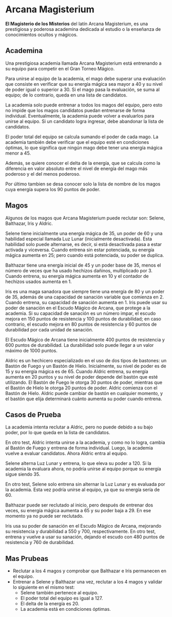 # Arcana Magisterium
**El Magisterio de los Misterios** del latín Arcana Magisterium, es una prestigiosa y poderosa academina dedicada al estudio o la enseñanza de conocimientos ocultos y mágicos.

## Academina
Una prestigiosa academia llamada Arcana Magisterium está entrenando a su equipo para competir en el Gran Torneo Mágico.

Para unirse al equipo de la academia, el mago debe superar una evaluación que consiste en verificar que su energía mágica sea mayor a 40 y su nivel de poder igual o superior a 30. Si el mago pasa la evaluación, se suma al equipo; de lo contrario, queda en una lista de candidatos.

La academia solo puede entrenar a todos los magos del equipo, pero esto no impide que los magos candidatos puedan entrenarse de forma individual. Eventualmente, la academia puede volver a evaluarlos para unirse al equipo. Si un candidato logra ingresar, debe abandonar la lista de candidatos.

El poder total del equipo se calcula sumando el poder de cada mago. La academia también debe verificar que el equipo esté en condiciones óptimas, lo que significa que ningún mago debe tener una energía mágica menor a 45.

Además, se quiere conocer el delta de la energía, que se calcula como la diferencia en valor absoluto entre el nivel de energía del mago más poderoso y el del menos poderoso.

Por último tambien se desa conocer solo la lista de nombre de los magos cuya energía supera los 90 puntos de poder.

## Magos
Algunos de los magos que Arcana Magisterium puede reclutar son: Selene, Balthazar, Iris y Aldric.

Selene tiene inicialmente una energía mágica de 35, un poder de 60 y una habilidad especial llamada Luz Lunar (inicialmente desactivada). Esta habilidad solo puede alternarse, es decir, si está desactivada pasa a estar activada y viceversa. Cuando entrena sin estar potenciada, su energía mágica aumenta en 25; pero cuando está potenciada, su poder se duplica.

Balthazar tiene una energía inicial de 45 y un poder base de 35, menos el número de veces que ha usado hechizos dañinos, multiplicado por 3. Cuando entrena, su energía mágica aumenta en 10 y el contador de hechizos usados aumenta en 1.

Iris es una maga sanadora que siempre tiene una energía de 80 y un poder de 35, además de una capacidad de sanación variable que comienza en 2. Cuando entrena, su capacidad de sanación aumenta en 1. Iris puede usar su poder de sanación en el Escudo Mágico de Arcana, que protege a la academia. Si su capacidad de sanación es un número impar, el escudo mejora en 150 puntos de resistencia y 100 puntos de durabilidad; en caso contrario, el escudo mejora en 80 puntos de resistencia y 60 puntos de durabilidad por cada unidad de sanación.

El Escudo Mágico de Arcana tiene inicialmente 400 puntos de resistencia y 600 puntos de durabilidad. La durabilidad solo puede llegar a un valor máximo de 1000 puntos.

Aldric es un hechicero especializado en el uso de dos tipos de bastones: un Bastón de Fuego y un Bastón de Hielo. Inicialmente, su nivel de poder es de 15 y su energía mágica es de 65. Cuando Aldric entrena, su energía aumenta en 20 puntos y su nivel de poder depende del bastón que esté utilizando. El Bastón de Fuego le otorga 30 puntos de poder, mientras que el Bastón de Hielo le otorga 20 puntos de poder. Aldric comienza con el Bastón de Hielo. Aldric puede cambiar de bastón en cualquier momento, y el bastón que elija determinará cuánto aumenta su poder cuando entrena.

## Casos de Prueba
La academia intenta reclutar a Aldric, pero no puede debido a su bajo poder, por lo que queda en la lista de candidatos.

En otro test, Aldric intenta unirse a la academia, y como no lo logra, cambia al Bastón de Fuego y entrena de forma individual. Luego, la academia vuelve a evaluar candidatos. Ahora Aldric entra al equipo.

Selene alterna Luz Lunar y entrena, lo que eleva su poder a 120. Si la academia la evaluara ahora, no podría unirse al equipo porque su energía sigue siendo 35.

En otro test, Selene solo entrena sin alternar la Luz Lunar y es evaluada por la academia. Esta vez podría unirse al equipo, ya que su energía sería de 60.

Balthazar puede ser reclutado al inicio, pero después de entrenar dos veces, su energía mágica aumenta a 65 y su poder baja a 29. En ese momento ya no puede ser reclutado.

Iris usa su poder de sanación en el Escudo Mágico de Arcana, mejorando su resistencia y durabilidad a 550 y 700, respectivamente. En otro test, entrena y vuelve a usar su sanación, dejando el escudo con 480 puntos de resistencia y 760 de durabilidad.

## Mas Prubeas
- Reclutar a los 4 magos y comprobar que Balthazar e Iris permanecen en el equipo.
- Entrenar a Selene y Balthazar una vez, reclutar a los 4 magos y validar lo siguiente en el mismo test:
    - Selene también pertenece al equipo.
    - El poder total del equipo es igual a 127.
    - El delta de la energía es 20.
    - La academia está en condiciones óptimas.